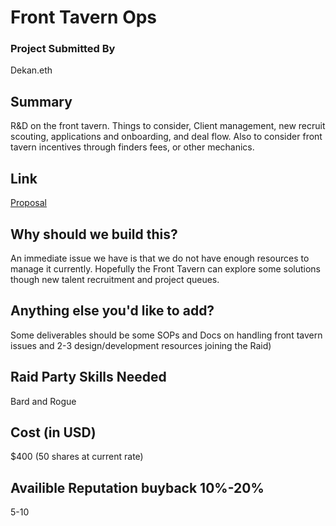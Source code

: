 # Front Tavern Ops

### Project Submitted By

Dekan.eth

## Summary
R&D on the front tavern. Things to consider, Client management, new recruit scouting, applications and onboarding, and deal flow. Also to consider front tavern incentives through finders fees, or other mechanics.

## Link
[Proposal](https://pokemol.com/dao/0xbd6fa666fbb6fdeb4fc5eb36cdd5c87b069b24c1/proposal/29)

## Why should we build this?
An immediate issue we have is that we do not have enough resources to manage it currently. Hopefully the Front Tavern can explore some solutions though new talent recruitment and project queues.

## Anything else you'd like to add?
Some deliverables should be some SOPs and Docs on handling front tavern issues and 2-3 design/development resources joining the Raid)

## Raid Party Skills Needed
Bard and Rogue

## Cost (in USD)
\$400 (50 shares at current rate)

## Availible Reputation buyback 10%-20%
5-10
